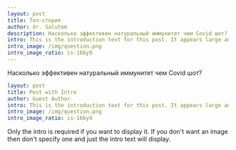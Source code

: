 ```yaml
--- 
layout: post
title: Топ-стория
author: dr. Salutem
description: Насколько эффективен натуральный иммунитет чем Covid шот?
intro: This is the introduction text for this post. It appears large and bold at the top of the post!
intro_image: /img/question.png
intro_image_ratio: is-16by9
---
```


Насколько эффективен натуральный иммунитет чем Covid шот?

```yaml
layout: post
title: Post with Intro
author: Guest Author
intro: This is the introduction text for this post. It appears large and bold at the top of the post
intro_image: /img/question.png
intro_image_ratio: is-16by9
```

Only the intro is required if you want to display it. If you don't want an image then don't specify one and just the intro text will display.